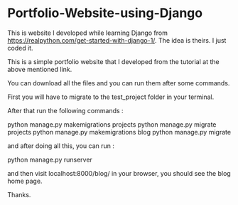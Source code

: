 # Portfolio-Website-using-Django
This is website I developed while learning Django from https://realpython.com/get-started-with-django-1/. The idea is theirs. I just coded it. 

This is a simple portfolio website that I developed from the tutorial at the above mentioned link. 

You can download all the files and you can run them after some commands. 

First you will have to migrate to the test_project folder in your terminal.

After that run the following commands :

python manage.py makemigrations projects
python manage.py migrate projects
python manage.py makemigrations blog
python manage.py migrate 

and after doing all this, you can run :

python manage.py runserver

and then visit localhost:8000/blog/ in your browser, you should see the blog home page.

Thanks. 
